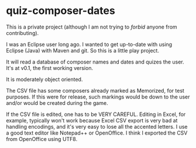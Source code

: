 # quiz-composer-dates

This is a private project (although I am not trying to _forbid_ anyone from contributing).

I was an Eclipse user long ago. I wanted to get up-to-date with using Eclipse (Java) with Maven and git.
So this is a little play project.

It will read a database of composer names and dates and quizes the user. It's at v0.1, the first
working version.

It is moderately object oriented.

The CSV file has some composers already marked as Memorized, for test purposes. If this were for
release, such markings would be down to the user and/or would be created during the game.

If the CSV file is edited, one has to be VERY CAREFUL. Editing in Excel, for example, typically
won't work because Excel CSV export is very bad at handling encodings, and it's very easy to
lose all the accented letters. I use a good text editor like Notepad++ or OpenOffice. I think
I exported the CSV from OpenOffice using UTF8.